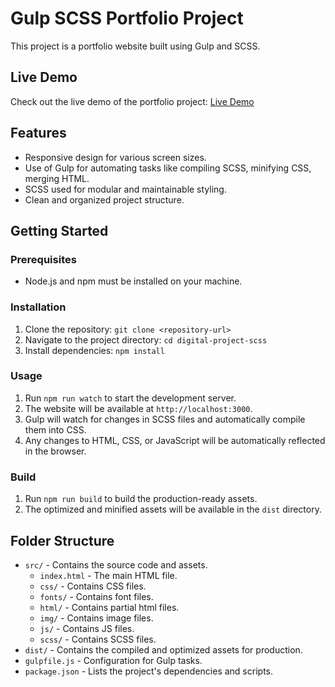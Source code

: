 # Gulp SCSS Portfolio Project

This project is a portfolio website built using Gulp and SCSS.

## Live Demo

Check out the live demo of the portfolio project: [Live Demo](https://grand-fairy-18deb6.netlify.app/)

## Features

- Responsive design for various screen sizes.
- Use of Gulp for automating tasks like compiling SCSS, minifying CSS, merging HTML.
- SCSS used for modular and maintainable styling.
- Clean and organized project structure.

## Getting Started

### Prerequisites

- Node.js and npm must be installed on your machine.

### Installation

1. Clone the repository: `git clone <repository-url>`
2. Navigate to the project directory: `cd digital-project-scss`
3. Install dependencies: `npm install`

### Usage

1. Run `npm run watch` to start the development server.
2. The website will be available at `http://localhost:3000`.
3. Gulp will watch for changes in SCSS files and automatically compile them into CSS.
4. Any changes to HTML, CSS, or JavaScript will be automatically reflected in the browser.

### Build

1. Run `npm run build` to build the production-ready assets.
2. The optimized and minified assets will be available in the `dist` directory.

## Folder Structure

- `src/` - Contains the source code and assets.
  - `index.html` - The main HTML file.
  - `css/` - Contains CSS files.
  - `fonts/` - Contains font files.
  - `html/` - Contains partial html files.
  - `img/` - Contains image files.
  - `js/` - Contains JS files.
  - `scss/` - Contains SCSS files.
- `dist/` - Contains the compiled and optimized assets for production.
- `gulpfile.js` - Configuration for Gulp tasks.
- `package.json` - Lists the project's dependencies and scripts.